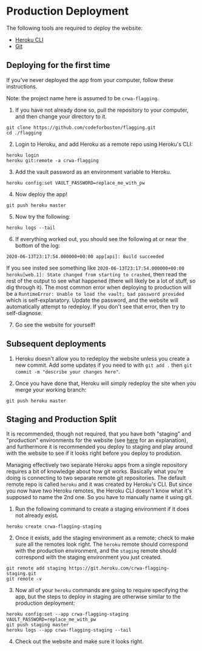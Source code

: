 # Production Deployment

The following tools are required to deploy the website:

- [Heroku CLI](https://devcenter.heroku.com/articles/heroku-cli)
- [Git](https://git-scm.com/book/en/v2/Getting-Started-Installing-Git)

## Deploying for the first time

If you've never deployed the app from your computer, follow these instructions.

Note: the project name here is assumed to be `crwa-flagging`.

1. If you have not already done so, pull the repository to your computer, and then change your directory to it.

```shell
git clone https://github.com/codeforboston/flagging.git
cd ./flagging
```

2. Login to Heroku, and add Heroku as a remote repo using Heroku's CLI:

```shell
heroku login
heroku git:remote -a crwa-flagging
```

3. Add the vault password as an environment variable to Heroku.

```shell
heroku config:set VAULT_PASSWORD=replace_me_with_pw
```

4. Now deploy the app!

```shell
git push heroku master
```

5. Now try the following:

```shell
heroku logs --tail
```

6. If everything worked out, you should see the following at or near the bottom of the log:

```shell
2020-06-13T23:17:54.000000+00:00 app[api]: Build succeeded
```

If you see insted see something like `2020-06-13T23:17:54.000000+00:00 heroku[web.1]: State changed from starting to crashed`, then read the rest of the output to see what happened (there will likely be a lot of stuff, so dig through it). The most common error when deploying to production will be a `RuntimeError: Unable to load the vault; bad password provided` which is self-explanatory. Update the password, and the website will automatically attempt to redeploy. If you don't see that error, then try to self-diagnose.

7. Go see the website for yourself!

## Subsequent deployments

1. Heroku doesn't allow you to redeploy the website unless you create a new commit. Add some updates if you need to with `git add .` then `git commit -m "describe your changes here"`.

2. Once you have done that, Heroku will simply redeploy the site when you merge your working branch:

```shell
git push heroku master
```

## Staging and Production Split

It is recommended, though not required, that you have both "staging" and "production" environments for the website (see [here](https://en.wikipedia.org/wiki/Deployment_environment#Staging) for an explanation), and furthermore it is recommended you deploy to staging and play around with the website to see if it looks right before you deploy to prodution.

Managing effectively two separate Heroku apps from a single repository requires a bit of knowledge about how git works. Basically what you're doing is connecting to two separate remote git repositories. The default remote repo is called `heroku` and it was created by Heroku's CLI. But since you now have two Heroku remotes, the Heroku CLI doesn't know what it's supposed to name the 2nd one. So you have to manually name it using git.

1. Run the following command to create a staging environment if it does not already exist.

```shell
heroku create crwa-flagging-staging
```

2. Once it exists, add the staging environment as a remote; check to make sure all the remotes look right. The `heroku` remote should correspond with the production environment, and the `staging` remote should correspond with the staging environment you just created.

```shell
git remote add staging https://git.heroku.com/crwa-flagging-staging.git
git remote -v
```

3. Now all of your `heroku` commands are going to require specifying the app, but the steps to deploy in staging are otherwise similar to the production deployment:

```shell
heroku config:set --app crwa-flagging-staging VAULT_PASSWORD=replace_me_with_pw
git push staging master
heroku logs --app crwa-flagging-staging --tail
```

4. Check out the website and make sure it looks right.